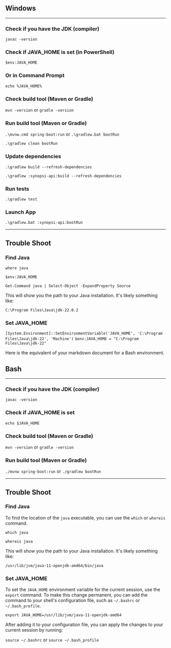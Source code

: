 ## Windows

-------------------

### Check if you have the JDK (compiler)
```javac -version```

### Check if JAVA_HOME is set (in PowerShell)
```$env:JAVA_HOME```

### Or in Command Prompt
```echo %JAVA_HOME%```

### Check build tool (Maven or Gradle)
```mvn -version```
or
```gradle -version```

### Run build tool (Maven or Gradle)

```.\mvnw.cmd spring-boot:run```
or
```.\gradlew.bat bootRun```

```.\gradlew clean bootRun```

### Update dependencies

```.\gradlew build --refresh-dependencies```

```.\gradlew :synopsi-api:build --refresh-dependencies```

### Run tests

```.\gradlew test```

### Launch App

```.\gradlew.bat :synopsi-api:bootRun```

-------------------

## Trouble Shoot

### Find Java
```where java```


```$env:JAVA_HOME```

```Get-Command java | Select-Object -ExpandProperty Source```

This will show you the path to your Java installation. It's likely something like:

```C:\Program Files\Java\jdk-22.0.2```

### Set JAVA_HOME
```[System.Environment]::SetEnvironmentVariable('JAVA_HOME', 'C:\Program Files\Java\jdk-22', 'Machine')```
```$env:JAVA_HOME = "C:\Program Files\Java\jdk-22"```


Here is the equivalent of your markdown document for a Bash environment.

## Bash

-------------------

### Check if you have the JDK (compiler)
```javac -version```

### Check if JAVA_HOME is set
```echo $JAVA_HOME```

### Check build tool (Maven or Gradle)
```mvn -version```
or
```gradle -version```

### Run build tool (Maven or Gradle)

```./mvnw spring-boot:run```
or
```./gradlew bootRun```

-------------------

## Trouble Shoot

### Find Java
To find the location of the `java` executable, you can use the `which` or `whereis` command.

```which java```

```whereis java```

This will show you the path to your Java installation. It's likely something like:

`/usr/lib/jvm/java-11-openjdk-amd64/bin/java`

### Set JAVA_HOME
To set the `JAVA_HOME` environment variable for the current session, use the `export` command. To make this change 
permanent, you can add the command to your shell's configuration file, such as `~/.bashrc` or `~/.bash_profile`.

```export JAVA_HOME=/usr/lib/jvm/java-11-openjdk-amd64```

After adding it to your configuration file, you can apply the changes to your current session by running:

```source ~/.bashrc``` or ```source ~/.bash_profile```